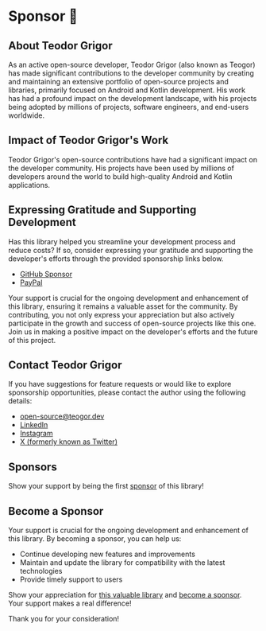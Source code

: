 # Sponsor 🩷

## About Teodor Grigor

As an active open-source developer, Teodor Grigor (also known as Teogor) has made significant contributions
to the developer community by creating and maintaining an extensive portfolio of open-source projects and
libraries, primarily focused on Android and Kotlin development. His work has had a profound impact on the
development landscape, with his projects being adopted by millions of projects, software engineers, and
end-users worldwide.

## Impact of Teodor Grigor's Work

Teodor Grigor's open-source contributions have had a significant impact on the developer community. His projects
have been used by millions of developers around the world to build high-quality Android and Kotlin applications.

## Expressing Gratitude and Supporting Development

Has this library helped you streamline your development process and reduce costs? If so, consider expressing
your gratitude and supporting the developer's efforts through the provided sponsorship links below.

- [GitHub Sponsor](https://github.com/sponsors/teogor)
- [PayPal](https://www.paypal.com/paypalme/teogor)

Your support is crucial for the ongoing development and enhancement of this library, ensuring it remains
a valuable asset for the community. By contributing, you not only express your appreciation but also
actively participate in the growth and success of open-source projects like this one. Join us in making
a positive impact on the developer's efforts and the future of this project.

## Contact Teodor Grigor

If you have suggestions for feature requests or would like to explore sponsorship opportunities, please
contact the author using the following details:

- [open-source@teogor.dev](mailto:open-source@teogor.dev)
- [LinkedIn](https://linkedin.com/in/teogor)
- [Instagram](https://instagram.com/teo.grigor)
- [X (formerly known as Twitter)](https://x.com/teogor_dev)

## Sponsors

Show your support by being the first [sponsor](#expressing-gratitude-and-supporting-development) of this library!

## Become a Sponsor

Your support is crucial for the ongoing development and enhancement of this library. By becoming a sponsor,
you can help us:

* Continue developing new features and improvements
* Maintain and update the library for compatibility with the latest technologies
* Provide timely support to users

Show your appreciation for [this valuable library](./index.md) and
[become a sponsor](#expressing-gratitude-and-supporting-development). Your support makes a real difference!

Thank you for your consideration!
